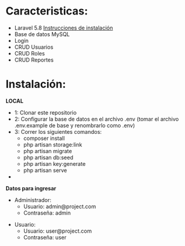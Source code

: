 <h1><b>Caracteristicas:</b></h1>
<ul>
	<li> Laravel 5.8 <a href="https://laravel.com/docs/5.8/installation" target="_blank">Instrucciones de instalación</a> </li>
	<li> Base de datos MySQL </li>
	<li> Login </li>
	<li> CRUD Usuarios</li>
	<li> CRUD Roles</li>
	<li> CRUD Reportes</li>
</ul>


<h1><b>Instalación:</b></h1>

<b>LOCAL</b>
<ul>
	<li>1: Clonar este repositorio</li>
	<li>2: Configurar la base de datos en el archivo .env (tomar el archivo .env.example de base y renombrarlo como .env)</li>
	<li>3: Correr los siguientes comandos:
		<ul>
			<li> composer install</li>
			<li> php artisan storage:link</li>
			<li> php artisan migrate</li>
			<li> php artisan db:seed </li>
			<li> php artisan key:generate</li>
			<li> php artisan serve</li>
		</ul>
	</li>
	<li></li>
</ul>

<b>Datos para ingresar</b>

<ul>
	<li>Administrador: 
		<ul>
			<li>Usuario: admin@project.com</li>
			<li>Contraseña: admin</li>
		</ul>
	</li>
</ul>

<ul>
	<li>Usuario: 
		<ul>
			<li>Usuario: user@project.com</li>
			<li>Contraseña: user</li>
		</ul>
	</li>
</ul>